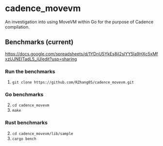 # cadence_movevm

An investigation into using MoveVM within Go for the purpose of Cadence compilation.

## Benchmarks (current)

https://docs.google.com/spreadsheets/d/1YDnU5YkEs8il2slYY5la9HXc5xMfxzUJNEITadL5_iU/edit?usp=sharing

### Run the benchmarks
1. `git clone https://github.com/RZhang05/cadence_movevm.git`

### Go benchmarks
2. `cd cadence_movevm`
3. `make`

### Rust benchmarks
2. `cd cadence_movevm/lib/sample`
3. `cargo bench`